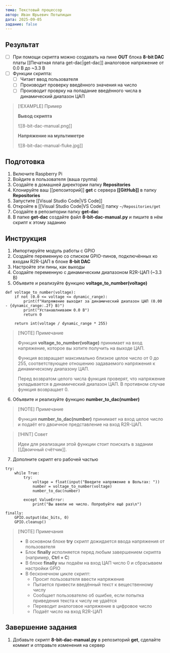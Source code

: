 ```yaml
---
тема: Текстовый процессор
автор: Иван Юрьевич Потылицын
дата: 2025-09-05
задание: false
---
```


## Результат

- [ ] При помощи скрипта можно создавать на пине **OUT** блока **8-bit DAC** платы [[Печатная плата get-dac|get-dac]] аналоговое напряжение от 0.0 В до ~3.3 В
- [ ] Функции скрипта:
    - [ ] Читает ввод пользователя
    - [ ] Производит проверку введённого значения на число
    - [ ] Производит проврку на попадание введённого числа в динамический диапазон ЦАП

> [!EXAMPLE] Пример
> 
> **Вывод скрипта**
> 
> ![[8-bit-dac-manual.png]]
> 
> **Напряжение на мультиметре**
> 
> ![[8-bit-dac-manual-fluke.jpg]]

## Подготовка

1. Включите Raspberry Pi
2. Войдите в пользователя (ваша группа)
3. Создайте в домашней директории папку **Repositories**
4. Клонируйте ваш [[репозиторий]] **get** с сервера **[[GitHub]]** в папку **Repositories**
5. Запустите [[Visual Studio Code|VS Code]]
6. Откройте в [[Visual Studio Code|VS Code]] папку `~/Repositories/get`
7. Создайте в репозитории папку **get-dac**
8. В папке **get-dac** создайте файл **8-bit-dac-manual.py** и пишите в нём скрипт к этому заданию

## Инструкция

1. Импортируйте модуль работы с GPIO
2. Создайте переменную со списком GPIO-пинов, подключённых ко входам R2R-ЦАП в блоке **8-bit DAC**
3. Настройте эти пины, как выходы
4. Создайте переменную с динамическим диапазоном R2R-ЦАП (~3.3 В)
5. Объявите и реализуйте функцию **voltage_to_number(voltage)**

```
def voltage_to_number(voltage):
    if not (0.0 <= voltage <= dynamic_range):
        print(f"Напряжение выходит за динамический диапазон ЦАП (0.00 - {dynamic_range:.2f} В)")
        print("Устанавлниваем 0.0 В")
        return 0

    return int(voltage / dynamic_range * 255)
```

> [!NOTE] Примечание
> 
> Функция **voltage_to_number(voltage)** принимает на вход напряжение, которое вы хотите получить на выходе ЦАП.
> 
> Функция возвращает максимально близкое целое число от 0 до 255, соответствующее отношению задаваемого напряжения к динамическому диапазону ЦАП.
> 
> Перед возвратом целого числа функция проверят, что напряжение укладывается в динамический диапазон ЦАП. В противном случае функция возвращает 0.

6. Объявите и реализуйте функцию **number_to_dac(number)**

> [!NOTE] Примечание
> 
> Функция **number_to_dac(number)** принимает на вход целое число и подаёт его двоичное представление на вход R2R-ЦАП.

> [!HINT] Совет
> 
> Идеи для реализации этой функции стоит поискать в задании [[Двоичный счётчик]].

7. Дополните скрипт его рабочей частью

```
try:
    while True:
        try:
            voltage = float(input("Введите напряжение в Вольтах: "))
            number = voltage_to_number(voltage)
            number_to_dac(number)

        except ValueError:
            print("Вы ввели не число. Попробуйте ещё раз\n")

finally:
    GPIO.output(dac_bits, 0)
    GPIO.cleanup()
```

> [!NOTE] Примечания
> 
> - В основном блоке **try** скрипт дожидается ввода напряжения от пользователя
> - Блок **finally** исполняется перед любым завершением скрипта (например, **Ctrl + C**)
> - В блоке **finally** мы подаём на вход ЦАП число 0 и сбрасываем настройки GPIO
> - В бесконечном цикле скрипт:
>     - Просит пользователя ввести напряжение
>     - Пытается привести введённый текст к вещественному числу
>     - Сообщает пользователю об ошибке, если попытка приведения текста к числу не удаётся
>     - Переводит аналоговое напряжение в цифровое число
>     - Подаёт число на вход R2R-ЦАП

## Завершение задания

1. Добавьте скрипт **8-bit-dac-manual.py** в репозиторий **get**, сделайте коммит и отправьте изменения на сервер
